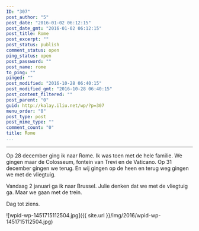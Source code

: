 ```yaml
---
ID: "307"
post_author: "5"
post_date: "2016-01-02 06:12:15"
post_date_gmt: "2016-01-02 06:12:15"
post_title: Rome
post_excerpt: ""
post_status: publish
comment_status: open
ping_status: open
post_password: ""
post_name: rome
to_ping: ""
pinged: ""
post_modified: "2016-10-28 06:40:15"
post_modified_gmt: "2016-10-28 06:40:15"
post_content_filtered: ""
post_parent: "0"
guid: http://kalay.iliu.net/wp/?p=307
menu_order: "0"
post_type: post
post_mime_type: ""
comment_count: "0"
title: Rome
...
```

---

Op 28 december ging ik naar Rome.
Ik was toen met de hele familie.
We gingen maar de Colosseum, fontein van Trevi en de Vaticano.
Op 31 december gingen we terug.
En wij gingen op de heen en terug weg gingen we met de vliegtuig.

Vandaag 2 januari ga ik naar Brussel.
Julie denken dat we met de vliegtuig ga.
Maar we gaan met de trein.

Dag tot ziens.

![wpid-wp-1451715112504.jpg]({{ site.url }}/img/2016/wpid-wp-1451715112504.jpg)

